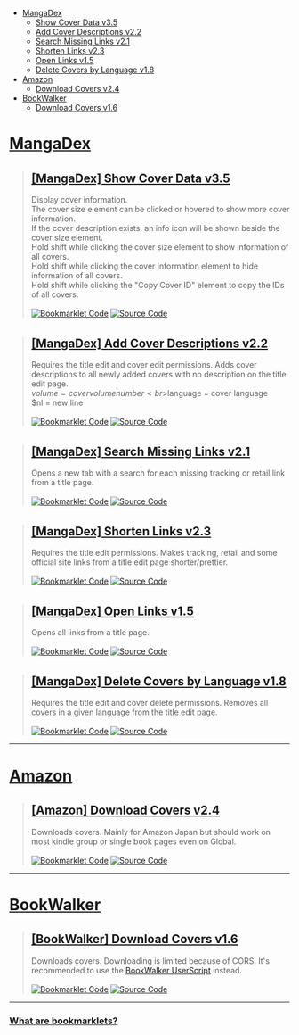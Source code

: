 [Bookmarklet Code]: https://img.shields.io/badge/Bookmarklet%20Code-b5e853?style=for-the-badge
[Source Code]: https://img.shields.io/badge/Source%20Code-3c3c3c?style=for-the-badge

- [MangaDex](#mangadex)
	- [Show Cover Data v3.5](#mangadex-show-cover-data)
	- [Add Cover Descriptions v2.2](#mangadex-add-cover-descriptions)
	- [Search Missing Links v2.1](#mangadex-search-missing-links)
	- [Shorten Links v2.3](#mangadex-shorten-links)
	- [Open Links v1.5](#mangadex-open-links)
	- [Delete Covers by Language v1.8](#mangadex-delete-covers-by-language)
- [Amazon](#amazon)
	- [Download Covers v2.4](#amazon-download-covers)
- [BookWalker](#bookwalker)
	- [Download Covers v1.6](#bookwalker-download-covers)

# [MangaDex](https://mangadex.org)
<h6 id="mangadex-show-cover-data"></h6>

> ## <a href="javascript:(()%20=%3E%20%7Bfunction%20e(e,t)%7Blet%20r=arguments.length%3E2%26%26void%200!==arguments[2]%3Farguments[2]:0;const%20n=e.match(t);if(n%26%26n[r])return%20n[r]%7Dfunction%20t(e)%7Blet%20t=arguments.length%3E1%26%26void%200!==arguments[1]%3Farguments[1]:100;const%20r=[...e],n=[];for(;r.length;)n.push(r.splice(0,t));return%20n%7Dfunction%20r(e)%7Bconst%20t=document.createElementNS(%22http://www.w3.org/2000/svg%22,%22svg%22);e.svg.attributes%26%26o(t,e.svg.attributes),e.svg.styles%26%26n(t,e.svg.styles);for(const%20r%20of%20e.paths)%7Bconst%20e=document.createElementNS(%22http://www.w3.org/2000/svg%22,%22path%22);r.attributes%26%26o(e,r.attributes),r.styles%26%26n(e,r.styles),t.append(e)%7Dreturn%20t%7Dfunction%20n(e,t)%7Bfor(const%20r%20in%20t)e.style.setProperty(r,t[r])%7Dfunction%20o(e,t)%7Bfor(const%20r%20in%20t)e.setAttribute(r,t[r])%7Dconst%20a=e(window.location.pathname,/\/title\/(%3F:edit\/)%3F([-0-9a-f]%7B20,%7D)/,1),i=(/draft=true/.test(window.location.search),(e,t)=%3Efunction(e)%7Blet%20t=arguments.length%3E1%26%26void%200!==arguments[1]%3Farguments[1]:%22/%22,r=arguments.length%3E2%26%26void%200!==arguments[2]%3Farguments[2]:%7B%7D;const%20n=new%20URL(e);n.pathname=t;for(const%20e%20in%20r)%7Bconst%20t=r[e];if(Array.isArray(t))for(const%20r%20of%20t)n.searchParams.append(e,r);else%20n.searchParams.set(e,t.toString())%7Dreturn%20n%7D(%22https://api.mangadex.org%22,e,t));let%20s=%7Btext:%22%23000%22,primary:%22%23b5e853%22,background:%22%23fff%22,accent:%22%233c3c3c%22%7D;class%20c%7Bconstructor()%7Bthis.element=document.createElement(%22div%22)%7Dadd=()=%3Edocument.body.appendChild(this.element);remove=()=%3Ethis.element.remove()%7Dconst%20d=%22rgb(var(--md-color))%22,l=%22rgb(var(--md-primary))%22,u=%22rgb(var(--md-background))%22,g=%22rgb(var(--md-accent))%22,p=%22rgb(var(--md-accent-20))%22,m=()=%3E%7Breturn%20e=%7Btext:d,primary:l,background:u,accent:g%7D,void(s=%7B...s,...e%7D);var%20e%7D,h=%7BROLE_BANNED:%22rgb(0,%200,%200)%22,ROLE_ADMIN:%22rgb(155,%2089,%20182)%22,ROLE_DEVELOPER:%22rgb(255,%20110,%20233)%22,ROLE_DESIGNER:%22rgb(254,%20110,%20171)%22,ROLE_GLOBAL_MODERATOR:%22rgb(233,%2030,%2099)%22,ROLE_FORUM_MODERATOR:%22rgb(233,%2030,%2099)%22,ROLE_PUBLIC_RELATIONS:%22rgb(230,%20126,%2034)%22,ROLE_STAFF:%22rgb(233,%2030,%2099)%22,ROLE_VIP:%22rgb(241,%20196,%2015)%22,ROLE_POWER_UPLOADER:%22rgb(46,%20204,%20113)%22,ROLE_CONTRIBUTOR:%22rgb(32,%20102,%20148)%22,ROLE_GROUP_LEADER:%22rgb(52,%20152,%20219)%22,ROLE_MD_AT_HOME:%22rgb(26,%20121,%2057)%22,ROLE_GROUP_MEMBER:%22rgb(250,%20250,%20250)%22,ROLE_MEMBER:%22rgb(250,%20250,%20250)%22,ROLE_USER:%22rgb(250,%20250,%20250)%22,ROLE_GUEST:%22rgb(250,%20250,%20250)%22,ROLE_UNVERIFIED:%22rgb(250,%20250,%20250)%22%7D;console.debug(%22heroicons%22,%22included%22);const%20f=%7Bsvg:%7Battributes:%7Bfill:%22none%22,viewBox:%220%200%2024%2024%22,%22stroke-width%22:%221.5%22,stroke:%22currentColor%22%7D,styles:%7Bwidth:%221.5rem%22,height:%221.5rem%22%7D%7D,paths:[%7Battributes:%7B%22stroke-linecap%22:%22round%22,%22stroke-linejoin%22:%22round%22%7D%7D]%7D,b=%7Bsvg:%7Battributes:%7Bfill:%22currentColor%22,viewBox:%220%200%2020%2020%22%7D,styles:%7Bwidth:%221.25rem%22,height:%221.25rem%22%7D%7D,paths:[%7Battributes:%7B%22fill-rule%22:%22evenodd%22,%22clip-rule%22:%22evenodd%22%7D%7D]%7D;class%20v%20extends%20c%7Bconstructor()%7Blet%20e=arguments.length%3E0%26%26void%200!==arguments[0]%3Farguments[0]:0;super();const%20t=document.createElement(%22div%22);n(t,%7B%22z-index%22:%221000%22,position:%22fixed%22,bottom:%220%22,left:%220%22,width:%22100%25%22,height:%2224px%22,%22background-color%22:s.accent,cursor:%22pointer%22%7D);const%20r=document.createElement(%22div%22);n(r,%7Bheight:%22100%25%22,%22background-color%22:s.primary,transition:%22width%20200ms%22%7D),this.bar=r,this.update(e),t.append(r),t.addEventListener(%22click%22,this.remove),this.element=t%7Dupdate(e)%7Bconst%20t=Math.ceil(parseInt(this.bar.style.getPropertyValue(%22width%22))),r=Math.ceil(e);r%3E=100%3Fthis.remove():t!==r%26%26r%3E=0%26%26n(this.bar,%7Bwidth:`$%7Br%7D%25`%7D)%7D%7D(function(e)%7Blet%20t=arguments.length%3E1%26%26void%200!==arguments[1]%3Farguments[1]:%7B%7D;(function(e,t)%7Bif(!new%20RegExp(e).test(window.location.hostname))return%20alert(%22Bookmarklet%20executed%20on%20the%20wrong%20website!%22);t()%7D)(%22^mangadex.org|canary.mangadex.dev%22,(()=%3E%7Bconst%20r=t.createPage%26%26/\/create\//.test(window.location.pathname),n=%22You%20can%20execute%20this%20bookmarklet%20only%20on%20%22;return!t.titlePage||a||r%3F!t.editPage||/\/edit\//.test(window.location.pathname)||r%3Fvoid%20e():alert(n+%22an%20edit%20page!%22):alert(n+%22a%20title%20page!%22)%7D))%7D)((()=%3E%7Bm();const%20o=100,s=1e3,c=[],d=new%20Map,u=new%20Map,E=%7Bmanga:[],cover:[]%7D,w=new%20v;if(document.querySelectorAll(%22img,%20div%22).forEach((t=%3E%7Bconst%20r=t.src||t.style.getPropertyValue(%22background-image%22);if(!/\/covers\/+[-0-9a-f]%7B20,%7D\/+[-0-9a-f]%7B20,%7D[^/]+(%3F:[%3F%23].*)%3F$/.test(r)||t.classList.contains(%22banner-image%22)||t.parentElement%3F.classList.contains(%22banner-bg%22))return;const%20n=e(r,/[-0-9a-f]%7B20,%7D/),o=e(r,/([-0-9a-f]%7B20,%7D\.[^/.]*)\.[0-9]+\.[^/.%3F%23]*([%3F%23].*)%3F$/,1)||e(r,/[-0-9a-f]%7B20,%7D\.[^/.]*%3F$/);if(!n||!o)return;const%20a=e=%3E%7Be.has(n)%3Fe.get(n)%3F.add(o):e.set(n,new%20Set([o]))%7D;%22executed%22!==t.getAttribute(%22cover-data-bookmarklet%22)%3F(c.push(t),t.setAttribute(%22cover-data-bookmarklet%22,%22executed%22),a(d)):a(u)%7D)),d.size%3C=0)return%20document.querySelector('[cover-data-bookmarklet=%22executed%22]')%3Falert(%22No%20new%20covers%20were%20found%20on%20this%20page%20since%20the%20last%20time%20this%20bookmarklet%20was%20executed!%22):alert(%22No%20covers%20were%20found%20on%20this%20page!%22);function%20A(e,t,o,a)%7Be.setAttribute(%22cover-data-cover-id%22,a.id);const%20i=function(e)%7Blet%20t=!(arguments.length%3E1%26%26void%200!==arguments[1])||arguments[1];const%20r=e=%3En(e,%7Bdisplay:t%3F%22flex%22:%22none%22%7D);e.stopPropagation(),e.preventDefault(),e.shiftKey%3Fdocument.querySelectorAll(%22.cover-data-bookmarklet-information%22).forEach((e=%3Er(e))):r(v)%7D,s=a.relationships.find((e=%3E%22user%22===e.type%26%26%22f8cc4f8a-e596-4618-ab05-ef6572980bbf%22!==e.id)),c=%7Bsize:`$%7Bt%7Dx$%7Bo%7D`,version:`Version%20$%7Ba.attributes.version%7D`,description:a.attributes.description||void%200,createdAt:`Created%20at%20$%7Bnew%20Date(a.attributes.createdAt).toLocaleString(%22en-US%22,%7Bhour12:!1%7D)%7D`,updatedAt:`Updated%20at%20$%7Bnew%20Date(a.attributes.updatedAt).toLocaleString(%22en-US%22,%7Bhour12:!1%7D)%7D`,user:s%3F.attributes%3F.username,id:`Cover%20ID%20$%7Ba.id%7D`%7D,d=document.createElement(%22span%22);n(d,%7Bposition:%22absolute%22,top:%220%22,%22z-index%22:%221%22%7D);const%20u=document.createElement(%22span%22);n(u,%7Bwidth:%22fit-content%22,display:%22flex%22,gap:%220.1rem%22,%22align-items%22:%22center%22%7D),u.addEventListener(%22click%22,i),d.append(u);const%20m=document.createElement(%22span%22);m.innerText=c.size,n(m,%7B%22padding-top%22:%221px%22%7D),u.append(m);const%20v=document.createElement(%22span%22);v.classList.add(%22cover-data-bookmarklet-information%22),n(v,%7Bdisplay:%22none%22,position:%22absolute%22,width:%22100%25%22,height:%22100%25%22,padding:%220.4rem%22,gap:%220.2rem%22,overflow:%22auto%22,%22flex-wrap%22:%22wrap%22,%22align-content%22:%22baseline%22,%22background-color%22:g,%22z-index%22:%222%22%7D),v.addEventListener(%22click%22,(e=%3Ei(e,!1)));const%20E=%7B%7D;for(const%20e%20in%20c)%7Bconst%20t=c[e];t%3F(E[e]=document.createElement(%22small%22),E[e].innerText=t,E[e].setAttribute(%22title%22,t),n(E[e],%7Bheight:%22fit-content%22,%22max-width%22:%22100%25%22,%22flex-grow%22:%221%22,%22text-align%22:%22center%22,%22background-color%22:p,padding:%220.2rem%200.4rem%22,%22border-radius%22:%220.25rem%22%7D),v.append(E[e])):delete%20c[e]%7Dif(u.setAttribute(%22title%22,Object.values(c).join(%22\n%22)),E.description%26%26n(E.description,%7Bwidth:%22100%25%22,border:`1px%20solid%20$%7Bl%7D`%7D),E.user)%7Bconst%20e=(e=%3E%7Bfor(const%20t%20in%20h)if(e.includes(t))return%20h[t];return%20h.ROLE_USER%7D)(s.attributes.roles);n(E.user,%7Bwidth:%22100%25%22,color:e,border:`1px%20solid%20$%7Be%7D`,%22background-color%22:e.replace(%22)%22,%22,0.1)%22)%7D),E.user.addEventListener(%22click%22,(e=%3E%7Be.stopPropagation(),e.preventDefault(),window.open(`/user/$%7Bs.id%7D`,%22_blank%22)%7D))%7DE.id.innerText=%22Copy%20Cover%20ID%22,E.id.addEventListener(%22click%22,(e=%3E%7Bconst%20t=e=%3E%7Bnavigator.clipboard.writeText(e).then((()=%3Econsole.debug(`Copied%20cover%20ids:%20$%7Be%7D`)),(()=%3Econsole.error(`Failed%20to%20copy%20cover%20ids:%20$%7Be%7D`))).catch(console.error)%7D;if(e.stopPropagation(),e.preventDefault(),e.shiftKey)%7Bconst%20e=[];document.querySelectorAll(%22[cover-data-cover-id]%22).forEach((t=%3E%7Bconst%20r=t.getAttribute(%22cover-data-cover-id%22);r%26%26!e.includes(r)%26%26e.push(r)%7D)),t(e.join(%22%20%22))%7Delse%20t(a.id)%7D)),e%20instanceof%20HTMLImageElement%3F(n(d,%7Bpadding:%220.2rem%200.4rem%200.5rem%22,color:%22%23fff%22,left:%220%22,width:%22100%25%22,background:%22linear-gradient(0deg,transparent,rgba(0,0,0,0.8))%22,%22border-top-right-radius%22:%220.25rem%22,%22border-top-left-radius%22:%220.25rem%22%7D),c.description%26%26u.append((()=%3E%7Bconst%20e=f;return%20e.paths[0].attributes.d=%22M11.25%2011.25l.041-.02a.75.75%200%20011.063.852l-.708%202.836a.75.75%200%20001.063.853l.041-.021M21%2012a9%209%200%2011-18%200%209%209%200%200118%200zm-9-3.75h.008v.008H12V8.25z%22,r(e)%7D)()),n(v,%7B%22border-radius%22:%220.25rem%22%7D),e.parentElement%3F.append(d,v)):(n(d,%7Bpadding:%220%200.2rem%22,%22background-color%22:g,%22border-bottom-left-radius%22:%224px%22,%22border-bottom-right-radius%22:%224px%22%7D),n(m,%7B%22max-height%22:%221.5rem%22%7D),c.description%26%26u.append((()=%3E%7Bconst%20e=b;return%20e.paths[0].attributes.d=%22M18%2010a8%208%200%2011-16%200%208%208%200%200116%200zm-7-4a1%201%200%2011-2%200%201%201%200%20012%200zM9%209a.75.75%200%20000%201.5h.253a.25.25%200%2001.244.304l-.459%202.066A1.75%201.75%200%200010.747%2015H11a.75.75%200%20000-1.5h-.253a.25.25%200%2001-.244-.304l.459-2.066A1.75%201.75%200%20009.253%209H9z%22,r(e)%7D)()),e.append(d,v))%7Dfunction%20R(e,t)%7Blet%20r=arguments.length%3E2%26%26void%200!==arguments[2]%3Farguments[2]:0;return%20new%20Promise(((n,a)=%3E%7Bif(r%3Es)return%20a(new%20Error(`Offset%20is%20bigger%20than%20$%7Bs%7D!`));t%3Ffunction(e)%7Blet%7BmangaIds:t,order:r=%7B%7D,includes:n=[],offset:o=0,limit:a=100%7D=e;return%20new%20Promise(((e,s)=%3E%7Bconst%20c=%7Boffset:o,limit:a,%22manga[]%22:t,%22includes[]%22:n%7D;r%3F.volume%26%26(c[%22order[volume]%22]=r.volume),fetch(i(%22/cover%22,c)).then((t=%3Ee(t.json()))).catch(s)%7D))%7D(%7BmangaIds:e,order:%7Bvolume:%22asc%22%7D,includes:[%22user%22],offset:r,limit:o%7D).then(n).catch(a):function(e)%7Blet%7Bids:t,includes:r=[],contentRating:n=[],offset:o=0,limit:a=100%7D=e;return%20new%20Promise(((e,s)=%3E%7Bfetch(i(%22/manga%22,%7Boffset:o,limit:a,%22includes[]%22:r,%22contentRating[]%22:n,%22ids[]%22:t%7D)).then((t=%3Ee(t.json()))).catch(s)%7D))%7D(%7Bids:e,includes:[%22cover_art%22],contentRating:[%22safe%22,%22suggestive%22,%22erotica%22,%22pornographic%22],offset:r,limit:o%7D).then(n).catch(a)%7D))%7Dw.add(),d.forEach(((e,t)=%3E%7Bconst%20r=u.get(t)%3F.size||0;e.size+r%3E1||a%3FE.cover.push(t):E.manga.push(t)%7D)),function()%7Bconst%20e=[];return%20new%20Promise(((r,n)=%3Easync%20function()%7Bfor(const%20r%20in%20E)%7Bconst%20n=%22cover%22===r,o=t(E[r]);for(const%20t%20of%20o)%7Bconst%20r=await%20R(t,n);if(n)%7Be.push(...r.data);for(let%20o=r.limit;o%3Cr.total;o+=r.limit)%7Bconst%20r=await%20R(t,n,o);e.push(...r.data)%7D%7Delse%20r.data.forEach((t=%3E%7Bconst%20r=t.relationships.find((e=%3E%22cover_art%22===e.type));r%26%26(r.relationships=[%7Btype:t.type,id:t.id%7D],e.push(r))%7D))%7D%7Dreturn%20e%7D().then(r).catch(n)))%7D().then((e=%3E%7Blet%20t=0,r=0;const%20o=document.createElement(%22div%22);n(o,%7Bwidth:%22fit-content%22,height:%22fit-content%22,opacity:%220%22,position:%22absolute%22,top:%22-10000px%22,%22z-index%22:%22-10000%22,%22pointer-events%22:%22none%22%7D),document.body.append(o),c.forEach((n=%3E%7Bconst%20a=n.src||n.style.getPropertyValue(%22background-image%22);let%20i;const%20s=e.find((e=%3E%7Bif(i=e.relationships.find((e=%3E%22manga%22===e.type)),i%26%26new%20RegExp(`$%7Bi.id%7D/$%7Be.attributes.fileName%7D`).test(a))return%20e%7D));if(!s||!i)return%20console.error(`Element%20changed%20primary%20cover%20image:%20$%7Bn%7D`),++r,void%20g();let%20d=0;const%20l=`https://mangadex.org/covers/$%7Bi.id%7D/$%7Bs.attributes.fileName%7D`,u=new%20Image;function%20g()%7Bt+r%3E=c.length%26%26(w.remove(),r%3E0%26%26alert(`$%7Br%7D%20cover%20images%20failed%20to%20load.\n\nReload%20the%20page%20and%20execute%20the%20bookmarklet%20again!`))%7Dfunction%20p()%7Bu.onerror=()=%3E%7Bconsole.error(`Cover%20image%20failed%20to%20load:%20$%7Bl%7D`),++r,g()%7D,u.onload=()=%3E%7Bu.remove(),o.children.length%3C=0%26%26o.remove(),A(n,u.naturalWidth,u.naturalHeight,s),w.update(++t/c.length*100),g()%7D%7Du.setAttribute(%22cover-data-bookmarklet%22,%22executed%22),o.append(u);try%7Bu.onerror=()=%3E%7Bconsole.warn(`Cover%20image%20failed%20to%20load:%20$%7Bl%7D.\nRetrying...`),u.removeAttribute(%22src%22),++d%3E=4%26%26p(),u.setAttribute(%22src%22,l)%7D,new%20ResizeObserver(((e,r)=%3E%7Bif(d%3E=4)return%20r.disconnect();const%20a=u.naturalWidth,i=u.naturalHeight;a%3E0%26%26i%3E0%26%26(r.disconnect(),u.remove(),u.src=%22data:image/png;base64,iVBORw0KGgoAAAANSUhEUgAAAAEAAAABCAYAAAAfFcSJAAAAC0lEQVQIW2NgAAIAAAUAAR4f7BQAAAAASUVORK5CYII=%22,o.children.length%3C=0%26%26o.remove(),A(n,a,i,s),w.update(++t/c.length*100),g())%7D)).observe(u)%7Dcatch(e)%7Bp()%7Du.src=l%7D))%7D)).catch((e=%3E%7Bconsole.error(e),alert(%22Failed%20to%20fetch%20cover%20data!\n%22+e.message)%7D))%7D));%7D)();">[MangaDex] Show Cover Data v3.5</a><br>
> Display cover information.<br>The cover size element can be clicked or hovered to show more cover information.<br>If the cover description exists, an info icon will be shown beside the cover size element.<br>Hold shift while clicking the cover size element to show information of all covers.<br>Hold shift while clicking the cover information element to hide information of all covers.<br>Hold shift while clicking the "Copy Cover ID" element to copy the IDs of all covers.<br><br>
> [![Bookmarklet Code]](https://github.com/rRoler/bookmarklets/blob/main/dist/mangadex-show_cover_data-v3.5.min.js) [![Source Code]](https://github.com/rRoler/bookmarklets/blob/main/src/mangadex/show_cover_data.ts)

<h6 id="mangadex-add-cover-descriptions"></h6>

> ## <a href="javascript:(()%20=%3E%20%7Bfunction%20e(e)%7Blet%20t=arguments.length%3E1%26%26void%200!==arguments[1]%26%26arguments[1],n=document.body.querySelector(e);return%20new%20Promise((o=%3E%7Bif(t%3F!n:n)return%20o(n);const%20r=new%20MutationObserver((()=%3E%7Bn=document.body.querySelector(e),(t%3F!n:n)%26%26(o(n),r.disconnect())%7D));r.observe(document.body,%7BchildList:!0,subtree:!0%7D)%7D))%7Dconst%20t=function(e,t)%7Blet%20n=arguments.length%3E2%26%26void%200!==arguments[2]%3Farguments[2]:0;const%20o=e.match(t);if(o%26%26o[n])return%20o[n]%7D(window.location.pathname,/\/title\/(%3F:edit\/)%3F([-0-9a-f]%7B20,%7D)/,1);/draft=true/.test(window.location.search);(function(e)%7Blet%20n=arguments.length%3E1%26%26void%200!==arguments[1]%3Farguments[1]:%7B%7D;(function(e,t)%7Bif(!new%20RegExp(e).test(window.location.hostname))return%20alert(%22Bookmarklet%20executed%20on%20the%20wrong%20website!%22);t()%7D)(%22^mangadex.org|canary.mangadex.dev%22,(()=%3E%7Bconst%20o=n.createPage%26%26/\/create\//.test(window.location.pathname),r=%22You%20can%20execute%20this%20bookmarklet%20only%20on%20%22;return!n.titlePage||t||o%3F!n.editPage||/\/edit\//.test(window.location.pathname)||o%3Fvoid%20e():alert(r+%22an%20edit%20page!%22):alert(r+%22a%20title%20page!%22)%7D))%7D)((async()=%3E%7Bconst%20t=prompt(%22Enter%20a%20description:%22,%22Volume%20$volume%20Cover%20from%20BookWalker%22);if(!t)return;const%20n=[],o=Array.from(document.querySelectorAll(%22div.page-sizer%22));for(const%20e%20of%20o)if(/blob:https%3F:\/\/.*mangadex.*\/+[-0-9a-f]%7B20,%7D/.test(e.querySelector(%22.page%22).style.getPropertyValue(%22background-image%22)))%7Bconst%20o=r(e,t),l=e.parentElement%3F.querySelector(%22.volume-edit%22);l%3F.dispatchEvent(new%20MouseEvent(%22click%22));await%20a(o)%26%26n.push(e)%7Dif(n.length%3C=0)return%20alert(%22No%20newly%20added%20covers%20with%20empty%20descriptions%20found!%22);function%20r(e,t)%7Bconst%20n=e.parentElement%3F.querySelector(%22.volume-num%20input%22),o=n%3F.value,r=e.parentElement%3F.querySelector(%22.md-select%20.md-select-inner-wrap%20.placeholder-text%22),a=r%3F.innerText,l=%7Bvolume:o||%22No%20Volume%22,language:a||%22No%20Language%22,nl:%22\n%22%7D;for(const%20e%20in%20l)%7Bconst%20n=l[e];n%26%26(t=t.replaceAll(`$$%7Be%7D`,n))%7Dreturn%20t%7Dfunction%20a(t)%7Breturn%20new%20Promise((n=%3E%7Bconst%20o=%22.md-modal__box%20.md-textarea__input%22;e(o).then((r=%3E%7Blet%20a=!0;const%20l=r%3F.parentElement%3F.parentElement%3F.parentElement%3F.parentElement%3F.querySelector(%22button.primary%22);r.value%3Fa=!1:r.value=t,r%3F.dispatchEvent(new%20InputEvent(%22input%22)),l%3F.dispatchEvent(new%20MouseEvent(%22click%22)),e(o,!0).then((()=%3En(a)))%7D))%7D))%7Dconsole.log(%22Added%20descriptions:%22,n)%7D),%7BtitlePage:!0,editPage:!0,createPage:!0%7D);%7D)();">[MangaDex] Add Cover Descriptions v2.2</a><br>
> Requires the title edit and cover edit permissions. Adds cover descriptions to all newly added covers with no description on the title edit page.<br>$volume = cover volume number<br>$language = cover language<br>$nl = new line<br><br>
> [![Bookmarklet Code]](https://github.com/rRoler/bookmarklets/blob/main/dist/mangadex-add_cover_descriptions-v2.2.min.js) [![Source Code]](https://github.com/rRoler/bookmarklets/blob/main/src/mangadex/add_cover_descriptions.ts)

<h6 id="mangadex-search-missing-links"></h6>

> ## <a href="javascript:(()%20=%3E%20%7Bfunction%20t(t)%7Bconst%20e=localStorage.getItem(t);if(e)return%20JSON.parse(e)%7Dconst%20e=%7BtitleId:function(t,e)%7Blet%20a=arguments.length%3E2%26%26void%200!==arguments[2]%3Farguments[2]:0;const%20n=t.match(e);if(n%26%26n[a])return%20n[a]%7D(window.location.pathname,/\/title\/(%3F:edit\/)%3F([-0-9a-f]%7B20,%7D)/,1),isDraft:/draft=true/.test(window.location.search)%7D,a=(t,e)=%3Efunction(t)%7Blet%20e=arguments.length%3E1%26%26void%200!==arguments[1]%3Farguments[1]:%22/%22,a=arguments.length%3E2%26%26void%200!==arguments[2]%3Farguments[2]:%7B%7D;const%20n=new%20URL(t);n.pathname=e;for(const%20t%20in%20a)%7Bconst%20e=a[t];if(Array.isArray(e))for(const%20a%20of%20e)n.searchParams.append(t,a);else%20n.searchParams.set(t,e.toString())%7Dreturn%20n%7D(%22https://api.mangadex.org%22,t,e);function%20n()%7Blet%20n=arguments.length%3E0%26%26void%200!==arguments[0]%3Farguments[0]:e.titleId,o=arguments.length%3E1%26%26void%200!==arguments[1]%3Farguments[1]:e.isDraft;const%20r=t(%22oidc.user:https://auth.mangadex.org/realms/mangadex:mangadex-frontend-stable%22)||t(%22oidc.user:https://auth.mangadex.org/realms/mangadex:mangadex-frontend-canary%22);return%20new%20Promise(((t,e)=%3Efetch(a(`/manga$%7Bo%3F%22/draft/%22:%22/%22%7D$%7Bn%7D`),%7Bheaders:%7BAuthorization:o%3F`$%7Br.token_type%7D%20$%7Br.access_token%7D`:%22%22%7D%7D).then((e=%3Et(e.json()))).catch(e)))%7D(function(t)%7Blet%20a=arguments.length%3E1%26%26void%200!==arguments[1]%3Farguments[1]:%7B%7D;(function(t,e)%7Bif(!new%20RegExp(t).test(window.location.hostname))return%20alert(%22Bookmarklet%20executed%20on%20the%20wrong%20website!%22);e()%7D)(%22^mangadex.org|canary.mangadex.dev%22,(()=%3E%7Bconst%20n=a.createPage%26%26/\/create\//.test(window.location.pathname),o=%22You%20can%20execute%20this%20bookmarklet%20only%20on%20%22;return!a.titlePage||e.titleId||n%3F!a.editPage||/\/edit\//.test(window.location.pathname)||n%3Fvoid%20t():alert(o+%22an%20edit%20page!%22):alert(o+%22a%20title%20page!%22)%7D))%7D)((()=%3E%7Bconst%20t=%7Bal:%22https://anilist.co/search/manga%3Fsearch=%22,ap:%22https://www.anime-planet.com/manga/all%3Fname=%22,kt:%22https://kitsu.io/manga%3Fsubtype=manga%26text=%22,mu:%22https://www.mangaupdates.com/search.html%3Fsearch=%22,mal:%22https://myanimelist.net/manga.php%3Fq=%22,nu:%22https://www.novelupdates.com/%3Fs=%22,bw:%22https://bookwalker.jp/search/%3Fqcat=2%26word=%22,amz:%22https://www.amazon.co.jp/s%3Frh=n:466280%26k=%22,ebj:%22https://ebookjapan.yahoo.co.jp/search/%3Fkeyword=%22,cdj:%22https://www.cdjapan.co.jp/searchuni%3Fterm.media_format=BOOK%26q=%22%7D;if(/\/create\/title/.test(window.location.pathname))%7Bconst%20e=prompt(%22Enter%20a%20title%20to%20search%20for%22);if(!e)return;for(const%20a%20in%20t)window.open(t[a]+e,%22_blank%22,%22noopener,noreferrer%22)%7Delse%20n().then((e=%3E%7Be.data.attributes.tags.some((t=%3E%22Adaptation%22===t.attributes.name.en))||delete%20t.nu;const%20a=Object.keys(t).filter((t=%3E!e.data.attributes.links[t]));if(a.length%3C=0)return%20alert(%22All%20links%20are%20already%20added!%22);const%20n=e.data.attributes.originalLanguage;let%20o;try%7Bo=e.data.attributes.altTitles.find((t=%3Et[n]))%7Dcatch(t)%7Bconsole.debug(%22No%20alt%20titles%20found%22)%7Dconst%20r=Object.keys(e.data.attributes.title)[0];let%20s=o%3Fo[n]:e.data.attributes.title[r]||%22%22;s=prompt(%22Enter%20a%20title%20to%20search%20for%22,s),s%26%26a.forEach((e=%3Ewindow.open(t[e]+s,%22_blank%22,%22noopener,noreferrer%22)))%7D))%7D),%7BtitlePage:!0,createPage:!0%7D);%7D)();">[MangaDex] Search Missing Links v2.1</a><br>
> Opens a new tab with a search for each missing tracking or retail link from a title page.<br><br>
> [![Bookmarklet Code]](https://github.com/rRoler/bookmarklets/blob/main/dist/mangadex-search_missing_links-v2.1.min.js) [![Source Code]](https://github.com/rRoler/bookmarklets/blob/main/src/mangadex/search_missing_links.ts)

<h6 id="mangadex-shorten-links"></h6>

> ## <a href="javascript:(()%20=%3E%20%7Bfunction%20e(e,t)%7Blet%20a=arguments.length%3E2%26%26void%200!==arguments[2]%3Farguments[2]:0;const%20n=e.match(t);if(n%26%26n[a])return%20n[a]%7Dconst%20t=e(window.location.pathname,/\/title\/(%3F:edit\/)%3F([-0-9a-f]%7B20,%7D)/,1);/draft=true/.test(window.location.search);(function(e)%7Blet%20a=arguments.length%3E1%26%26void%200!==arguments[1]%3Farguments[1]:%7B%7D;(function(e,t)%7Bif(!new%20RegExp(e).test(window.location.hostname))return%20alert(%22Bookmarklet%20executed%20on%20the%20wrong%20website!%22);t()%7D)(%22^mangadex.org|canary.mangadex.dev%22,(()=%3E%7Bconst%20n=a.createPage%26%26/\/create\//.test(window.location.pathname),o=%22You%20can%20execute%20this%20bookmarklet%20only%20on%20%22;return!a.titlePage||t||n%3F!a.editPage||/\/edit\//.test(window.location.pathname)||n%3Fvoid%20e():alert(o+%22an%20edit%20page!%22):alert(o+%22a%20title%20page!%22)%7D))%7D)((()=%3E%7Bconst%20t=[],a=e=%3Edocument.querySelectorAll(%22div.input-container%22)[e]%3F.querySelectorAll(%22input.inline-input%22).forEach((e=%3E%7Bt.push(e)%7D));a(3),a(4),a(5);const%20n=%7B%7D;if(t.forEach((t=%3E%7Bconst%20a=t.value;let%20o=a;const%20i=%22[0-9]+%22,c=%22[A-Za-z0-9-%25]+%22,l=%22[A-Z0-9]%7B10%7D%22,r=[`(anilist.co/manga/)($%7Bi%7D)`,`(www.anime-planet.com/manga/)($%7Bc%7D)`,`(kitsu.io/manga/)($%7Bc%7D)`,`(www.mangaupdates.com/series/)($%7Bc%7D)`,`(myanimelist.net/manga/)($%7Bi%7D)`,`(bookwalker.jp/series/)($%7Bi%7D(%3F:/list)%3F)`,`(bookwalker.jp/)($%7Bc%7D)`,`(www.amazon[a-z.]+/).*((%3F:dp/|gp/product/|kindle-dbs/product/)$%7Bl%7D)`,`(www.amazon[a-z.]+/gp/product).*(/$%7Bl%7D)`,`(ebookjapan.yahoo.co.jp/books/)($%7Bi%7D)`,`(www.cdjapan.co.jp/product/)(NEOBK-$%7Bi%7D)`,%22(.*/)(.*)/$%22];for(const%20t%20of%20r)%7Bconst%20n=new%20RegExp(`(%3F:https%3F://$%7Bt%7D.*)$`),i=e(a,n,1),c=e(a,n,2);if(i%26%26c)%7Bo=`https://$%7Bi%7D$%7Bc%7D`;break%7D%7Do!==a%26%26(t.value=o,t.dispatchEvent(new%20InputEvent(%22input%22)),n[a]=o)%7D)),Object.keys(n).length%3C=0)return%20alert(%22No%20links%20changed!%22);console.log(%22Changed%20links:%22,n)%7D),%7BtitlePage:!0,editPage:!0,createPage:!0%7D);%7D)();">[MangaDex] Shorten Links v2.3</a><br>
> Requires the title edit permissions. Makes tracking, retail and some official site links from a title edit page shorter/prettier.<br><br>
> [![Bookmarklet Code]](https://github.com/rRoler/bookmarklets/blob/main/dist/mangadex-shorten_links-v2.3.min.js) [![Source Code]](https://github.com/rRoler/bookmarklets/blob/main/src/mangadex/shorten_links.ts)

<h6 id="mangadex-open-links"></h6>

> ## <a href="javascript:(()%20=%3E%20%7Bfunction%20t(t)%7Bconst%20e=localStorage.getItem(t);if(e)return%20JSON.parse(e)%7Dconst%20e=%7BtitleId:function(t,e)%7Blet%20a=arguments.length%3E2%26%26void%200!==arguments[2]%3Farguments[2]:0;const%20n=t.match(e);if(n%26%26n[a])return%20n[a]%7D(window.location.pathname,/\/title\/(%3F:edit\/)%3F([-0-9a-f]%7B20,%7D)/,1),isDraft:/draft=true/.test(window.location.search)%7D,a=(t,e)=%3Efunction(t)%7Blet%20e=arguments.length%3E1%26%26void%200!==arguments[1]%3Farguments[1]:%22/%22,a=arguments.length%3E2%26%26void%200!==arguments[2]%3Farguments[2]:%7B%7D;const%20n=new%20URL(t);n.pathname=e;for(const%20t%20in%20a)%7Bconst%20e=a[t];if(Array.isArray(e))for(const%20a%20of%20e)n.searchParams.append(t,a);else%20n.searchParams.set(t,e.toString())%7Dreturn%20n%7D(%22https://api.mangadex.org%22,t,e);function%20n()%7Blet%20n=arguments.length%3E0%26%26void%200!==arguments[0]%3Farguments[0]:e.titleId,o=arguments.length%3E1%26%26void%200!==arguments[1]%3Farguments[1]:e.isDraft;const%20i=t(%22oidc.user:https://auth.mangadex.org/realms/mangadex:mangadex-frontend-stable%22)||t(%22oidc.user:https://auth.mangadex.org/realms/mangadex:mangadex-frontend-canary%22);return%20new%20Promise(((t,e)=%3Efetch(a(`/manga$%7Bo%3F%22/draft/%22:%22/%22%7D$%7Bn%7D`),%7Bheaders:%7BAuthorization:o%3F`$%7Bi.token_type%7D%20$%7Bi.access_token%7D`:%22%22%7D%7D).then((e=%3Et(e.json()))).catch(e)))%7D(function(t)%7Blet%20a=arguments.length%3E1%26%26void%200!==arguments[1]%3Farguments[1]:%7B%7D;(function(t,e)%7Bif(!new%20RegExp(t).test(window.location.hostname))return%20alert(%22Bookmarklet%20executed%20on%20the%20wrong%20website!%22);e()%7D)(%22^mangadex.org|canary.mangadex.dev%22,(()=%3E%7Bconst%20n=a.createPage%26%26/\/create\//.test(window.location.pathname),o=%22You%20can%20execute%20this%20bookmarklet%20only%20on%20%22;return!a.titlePage||e.titleId||n%3F!a.editPage||/\/edit\//.test(window.location.pathname)||n%3Fvoid%20t():alert(o+%22an%20edit%20page!%22):alert(o+%22a%20title%20page!%22)%7D))%7D)((()=%3E%7Bn().then((t=%3E%7Bconst%20e=%7Bal:%22https://anilist.co/manga/%22,ap:%22https://www.anime-planet.com/manga/%22,kt:%22https://kitsu.io/manga/%22,mu:/[A-Za-z]/.test(t.data.attributes.links.mu)%3F%22https://www.mangaupdates.com/series/%22:%22https://www.mangaupdates.com/series.html%3Fid=%22,mal:%22https://myanimelist.net/manga/%22,nu:%22https://www.novelupdates.com/series/%22,bw:%22https://bookwalker.jp/%22,amz:%22%22,ebj:%22%22,cdj:%22%22%7D;for(const%20a%20in%20t.data.attributes.links)%7Bconst%20n=(e[a]||%22%22)+t.data.attributes.links[a];window.open(n,%22_blank%22,%22noopener,noreferrer%22)%7D%7D))%7D),%7BtitlePage:!0%7D);%7D)();">[MangaDex] Open Links v1.5</a><br>
> Opens all links from a title page.<br><br>
> [![Bookmarklet Code]](https://github.com/rRoler/bookmarklets/blob/main/dist/mangadex-open_links-v1.5.min.js) [![Source Code]](https://github.com/rRoler/bookmarklets/blob/main/src/mangadex/open_links.ts)

<h6 id="mangadex-delete-covers-by-language"></h6>

> ## <a href="javascript:(()%20=%3E%20%7Bconst%20e=function(e,t)%7Blet%20n=arguments.length%3E2%26%26void%200!==arguments[2]%3Farguments[2]:0;const%20a=e.match(t);if(a%26%26a[n])return%20a[n]%7D(window.location.pathname,/\/title\/(%3F:edit\/)%3F([-0-9a-f]%7B20,%7D)/,1);/draft=true/.test(window.location.search);(function(t)%7Blet%20n=arguments.length%3E1%26%26void%200!==arguments[1]%3Farguments[1]:%7B%7D;(function(e,t)%7Bif(!new%20RegExp(e).test(window.location.hostname))return%20alert(%22Bookmarklet%20executed%20on%20the%20wrong%20website!%22);t()%7D)(%22^mangadex.org|canary.mangadex.dev%22,(()=%3E%7Bconst%20a=n.createPage%26%26/\/create\//.test(window.location.pathname),o=%22You%20can%20execute%20this%20bookmarklet%20only%20on%20%22;return!n.titlePage||e||a%3F!n.editPage||/\/edit\//.test(window.location.pathname)||a%3Fvoid%20t():alert(o+%22an%20edit%20page!%22):alert(o+%22a%20title%20page!%22)%7D))%7D)((()=%3E%7Bconst%20e=prompt(%22Language%20name:%22,%22Japanese%22);if(!e)return;const%20t=[];if(document.querySelectorAll(%22div.page-sizer%22).forEach((n=%3E%7Bconst%20a=n.parentElement;if(!a)return;const%20o=a.querySelector(%22.close%22),r=a.querySelector(%22.placeholder-text.with-label%22);o%26%26r%26%26e.toLowerCase().replaceAll(%22%20%22,%22%22).includes(r.innerText.toLowerCase().replaceAll(%22%20%22,%22%22))%26%26(o.dispatchEvent(new%20MouseEvent(%22click%22)),t.push(n))%7D)),t.length%3C=0)return%20alert(%22No%20covers%20in%20given%20language%20found!%22);console.log(%22Deleted%20covers:%22,t)%7D),%7BtitlePage:!0,editPage:!0,createPage:!0%7D);%7D)();">[MangaDex] Delete Covers by Language v1.8</a><br>
> Requires the title edit and cover delete permissions. Removes all covers in a given language from the title edit page.<br><br>
> [![Bookmarklet Code]](https://github.com/rRoler/bookmarklets/blob/main/dist/mangadex-del_covers_by_lang-v1.8.min.js) [![Source Code]](https://github.com/rRoler/bookmarklets/blob/main/src/mangadex/del_covers_by_lang.ts)

***
# [Amazon](https://www.amazon.co.jp)
<h6 id="amazon-download-covers"></h6>

> ## <a href="javascript:(()%20=%3E%20%7Bfunction%20e(e,t)%7Blet%20n=arguments.length%3E2%26%26void%200!==arguments[2]%3Farguments[2]:0;const%20o=e.match(t);if(o%26%26o[n])return%20o[n]%7Dfunction%20t(e,t)%7Bfor(const%20n%20in%20t)e.style.setProperty(n,t[n])%7Dvar%20n=Uint8Array,o=Uint16Array,r=Int32Array,i=new%20n([0,0,0,0,0,0,0,0,1,1,1,1,2,2,2,2,3,3,3,3,4,4,4,4,5,5,5,5,0,0,0,0]),a=new%20n([0,0,0,0,1,1,2,2,3,3,4,4,5,5,6,6,7,7,8,8,9,9,10,10,11,11,12,12,13,13,0,0]),c=function(e,t)%7Bfor(var%20n=new%20o(31),i=0;i%3C31;++i)n[i]=t+=1%3C%3Ce[i-1];var%20a=new%20r(n[30]);for(i=1;i%3C30;++i)for(var%20c=n[i];c%3Cn[i+1];++c)a[c]=c-n[i]%3C%3C5|i;return%7Bb:n,r:a%7D%7D,s=c(i,2),l=s.b,u=s.r;l[28]=258,u[258]=28,c(a,0);for(var%20d=new%20o(32768),f=0;f%3C32768;++f)%7Bvar%20h=(43690%26f)%3E%3E1|(21845%26f)%3C%3C1;h=(61680%26(h=(52428%26h)%3E%3E2|(13107%26h)%3C%3C2))%3E%3E4|(3855%26h)%3C%3C4,d[f]=((65280%26h)%3E%3E8|(255%26h)%3C%3C8)%3E%3E1%7Dvar%20p=new%20n(288);for(f=0;f%3C144;++f)p[f]=8;for(f=144;f%3C256;++f)p[f]=9;for(f=256;f%3C280;++f)p[f]=7;for(f=280;f%3C288;++f)p[f]=8;var%20v=new%20n(32);for(f=0;f%3C32;++f)v[f]=5;var%20g=[%22unexpected%20EOF%22,%22invalid%20block%20type%22,%22invalid%20length/literal%22,%22invalid%20distance%22,%22stream%20finished%22,%22no%20stream%20handler%22,,%22no%20callback%22,%22invalid%20UTF-8%20data%22,%22extra%20field%20too%20long%22,%22date%20not%20in%20range%201980-2099%22,%22filename%20too%20long%22,%22stream%20finishing%22,%22invalid%20zip%20data%22],m=function(e,t,n)%7Bvar%20o=new%20Error(t||g[e]);if(o.code=e,Error.captureStackTrace%26%26Error.captureStackTrace(o,m),!n)throw%20o;return%20o%7D,w=new%20n(0),y=function()%7Bfor(var%20e=new%20Int32Array(256),t=0;t%3C256;++t)%7Bfor(var%20n=t,o=9;--o;)n=(1%26n%26%26-306674912)^n%3E%3E%3E1;e[t]=n%7Dreturn%20e%7D(),b=function(e,t,n)%7Bfor(;n;++t)e[t]=n,n%3E%3E%3E=8%7D,A=%22undefined%22!=typeof%20TextEncoder%26%26new%20TextEncoder,E=%22undefined%22!=typeof%20TextDecoder%26%26new%20TextDecoder;try%7BE.decode(w,%7Bstream:!0%7D),1%7Dcatch(e)%7B%7Dfunction%20x(e,t)%7Bif(t)%7Bfor(var%20o=new%20n(e.length),r=0;r%3Ce.length;++r)o[r]=e.charCodeAt(r);return%20o%7Dif(A)return%20A.encode(e);var%20i,a,c,s=e.length,l=new%20n(e.length+(e.length%3E%3E1)),u=0,d=function(e)%7Bl[u++]=e%7D;for(r=0;r%3Cs;++r)%7Bif(u+5%3El.length)%7Bvar%20f=new%20n(u+8+(s-r%3C%3C1));f.set(l),l=f%7Dvar%20h=e.charCodeAt(r);h%3C128||t%3Fd(h):h%3C2048%3F(d(192|h%3E%3E6),d(128|63%26h)):h%3E55295%26%26h%3C57344%3F(d(240|(h=65536+(1047552%26h)|1023%26e.charCodeAt(++r))%3E%3E18),d(128|h%3E%3E12%2663),d(128|h%3E%3E6%2663),d(128|63%26h)):(d(224|h%3E%3E12),d(128|h%3E%3E6%2663),d(128|63%26h))%7Dreturn%20i=l,(null==(a=0)||a%3C0)%26%26(a=0),(null==(c=u)||c%3Ei.length)%26%26(c=i.length),new%20n(i.subarray(a,c))%7Dvar%20k=function(e)%7Bvar%20t=0;if(e)for(var%20n%20in%20e)%7Bvar%20o=e[n].length;o%3E65535%26%26m(9),t+=o+4%7Dreturn%20t%7D,T=function(e,t,n,o,r,i,a,c)%7Bvar%20s=o.length,l=n.extra,u=c%26%26c.length,d=k(l);b(e,t,null!=a%3F33639248:67324752),t+=4,null!=a%26%26(e[t++]=20,e[t++]=n.os),e[t]=20,t+=2,e[t++]=n.flag%3C%3C1|(i%3C0%26%268),e[t++]=r%26%268,e[t++]=255%26n.compression,e[t++]=n.compression%3E%3E8;var%20f=new%20Date(null==n.mtime%3FDate.now():n.mtime),h=f.getFullYear()-1980;if((h%3C0||h%3E119)%26%26m(10),b(e,t,h%3C%3C25|f.getMonth()+1%3C%3C21|f.getDate()%3C%3C16|f.getHours()%3C%3C11|f.getMinutes()%3C%3C5|f.getSeconds()%3E%3E1),t+=4,-1!=i%26%26(b(e,t,n.crc),b(e,t+4,i%3C0%3F-i-2:i),b(e,t+8,n.size)),b(e,t+12,s),b(e,t+14,d),t+=16,null!=a%26%26(b(e,t,u),b(e,t+6,n.attrs),b(e,t+10,a),t+=14),e.set(o,t),t+=s,d)for(var%20p%20in%20l)%7Bvar%20v=l[p],g=v.length;b(e,t,+p),b(e,t+2,g),e.set(v,t+4),t+=4+g%7Dreturn%20u%26%26(e.set(c,t),t+=u),t%7D,z=function()%7Bfunction%20e(e)%7Bvar%20t;this.filename=e,this.c=(t=-1,%7Bp:function(e)%7Bfor(var%20n=t,o=0;o%3Ce.length;++o)n=y[255%26n^e[o]]^n%3E%3E%3E8;t=n%7D,d:function()%7Breturn~t%7D%7D),this.size=0,this.compression=0%7Dreturn%20e.prototype.process=function(e,t)%7Bthis.ondata(null,e,t)%7D,e.prototype.push=function(e,t)%7Bthis.ondata||m(5),this.c.p(e),this.size+=e.length,t%26%26(this.crc=this.c.d()),this.process(e,t||!1)%7D,e%7D(),R=function()%7Bfunction%20e(e)%7Bthis.ondata=e,this.u=[],this.d=1%7Dreturn%20e.prototype.add=function(e)%7Bvar%20t=this;if(this.ondata||m(5),2%26this.d)this.ondata(m(4+8*(1%26this.d),0,1),null,!1);else%7Bvar%20o=x(e.filename),r=o.length,i=e.comment,a=i%26%26x(i),c=r!=e.filename.length||a%26%26i.length!=a.length,s=r+k(e.extra)+30;r%3E65535%26%26this.ondata(m(11,0,1),null,!1);var%20l=new%20n(s);T(l,0,e,o,c,-1);var%20u=[l],d=function()%7Bfor(var%20e=0,n=u;e%3Cn.length;e++)%7Bvar%20o=n[e];t.ondata(null,o,!1)%7Du=[]%7D,f=this.d;this.d=0;var%20h=this.u.length,p=function(e,t)%7Bvar%20n=%7B%7D;for(var%20o%20in%20e)n[o]=e[o];for(var%20o%20in%20t)n[o]=t[o];return%20n%7D(e,%7Bf:o,u:c,o:a,t:function()%7Be.terminate%26%26e.terminate()%7D,r:function()%7Bif(d(),f)%7Bvar%20e=t.u[h+1];e%3Fe.r():t.d=1%7Df=1%7D%7D),v=0;e.ondata=function(o,r,i)%7Bif(o)t.ondata(o,r,i),t.terminate();else%20if(v+=r.length,u.push(r),i)%7Bvar%20a=new%20n(16);b(a,0,134695760),b(a,4,e.crc),b(a,8,v),b(a,12,e.size),u.push(a),p.c=v,p.b=s+v+16,p.crc=e.crc,p.size=e.size,f%26%26p.r(),f=1%7Delse%20f%26%26d()%7D,this.u.push(p)%7D%7D,e.prototype.end=function()%7Bvar%20e=this;2%26this.d%3Fthis.ondata(m(4+8*(1%26this.d),0,1),null,!0):(this.d%3Fthis.e():this.u.push(%7Br:function()%7B1%26e.d%26%26(e.u.splice(-1,1),e.e())%7D,t:function()%7B%7D%7D),this.d=3)%7D,e.prototype.e=function()%7Bfor(var%20e=0,t=0,o=0,r=0,i=this.u;r%3Ci.length;r++)%7Bo+=46+(p=i[r]).f.length+k(p.extra)+(p.o%3Fp.o.length:0)%7Dfor(var%20a,c,s,l,u,d=new%20n(o+22),f=0,h=this.u;f%3Ch.length;f++)%7Bvar%20p=h[f];T(d,e,p,p.f,p.u,-p.c-2,t,p.o),e+=46+p.f.length+k(p.extra)+(p.o%3Fp.o.length:0),t+=p.b%7Da=d,c=e,s=this.u.length,l=o,u=t,b(a,c,101010256),b(a,c+8,s),b(a,c+10,s),b(a,c+12,l),b(a,c+16,u),this.ondata(null,d,!0),this.d=2%7D,e.prototype.terminate=function()%7Bfor(var%20e=0,t=this.u;e%3Ct.length;e++)%7Bt[e].t()%7Dthis.d=2%7D,e%7D(),S=%22undefined%22!=typeof%20globalThis%3FglobalThis:%22undefined%22!=typeof%20window%3Fwindow:%22undefined%22!=typeof%20global%3Fglobal:%22undefined%22!=typeof%20self%3Fself:%7B%7D;function%20L(e)%7Breturn%20e%26%26e.__esModule%26%26Object.prototype.hasOwnProperty.call(e,%22default%22)%3Fe.default:e%7Dvar%20M,j=%7Bexports:%7B%7D%7D;M=j,function()%7Bfunction%20e(e,t)%7Breturn%20void%200===t%3Ft=%7BautoBom:!1%7D:%22object%22!=typeof%20t%26%26(console.warn(%22Deprecated:%20Expected%20third%20argument%20to%20be%20a%20object%22),t=%7BautoBom:!t%7D),t.autoBom%26%26/^\s*(%3F:text\/\S*|application\/xml|\S*\/\S*\+xml)\s*;.*charset\s*=\s*utf-8/i.test(e.type)%3Fnew%20Blob([%22\ufeff%22,e],%7Btype:e.type%7D):e%7Dfunction%20t(e,t,n)%7Bvar%20o=new%20XMLHttpRequest;o.open(%22GET%22,e),o.responseType=%22blob%22,o.onload=function()%7Ba(o.response,t,n)%7D,o.onerror=function()%7Bconsole.error(%22could%20not%20download%20file%22)%7D,o.send()%7Dfunction%20n(e)%7Bvar%20t=new%20XMLHttpRequest;t.open(%22HEAD%22,e,!1);try%7Bt.send()%7Dcatch(e)%7B%7Dreturn%20200%3C=t.status%26%26299%3E=t.status%7Dfunction%20o(e)%7Btry%7Be.dispatchEvent(new%20MouseEvent(%22click%22))%7Dcatch(n)%7Bvar%20t=document.createEvent(%22MouseEvents%22);t.initMouseEvent(%22click%22,!0,!0,window,0,0,0,80,20,!1,!1,!1,!1,0,null),e.dispatchEvent(t)%7D%7Dvar%20r=%22object%22==typeof%20window%26%26window.window===window%3Fwindow:%22object%22==typeof%20self%26%26self.self===self%3Fself:%22object%22==typeof%20S%26%26S.global===S%3FS:void%200,i=r.navigator%26%26/Macintosh/.test(navigator.userAgent)%26%26/AppleWebKit/.test(navigator.userAgent)%26%26!/Safari/.test(navigator.userAgent),a=r.saveAs||(%22object%22!=typeof%20window||window!==r%3Ffunction()%7B%7D:%22download%22in%20HTMLAnchorElement.prototype%26%26!i%3Ffunction(e,i,a)%7Bvar%20c=r.URL||r.webkitURL,s=document.createElement(%22a%22);i=i||e.name||%22download%22,s.download=i,s.rel=%22noopener%22,%22string%22==typeof%20e%3F(s.href=e,s.origin===location.origin%3Fo(s):n(s.href)%3Ft(e,i,a):o(s,s.target=%22_blank%22)):(s.href=c.createObjectURL(e),setTimeout((function()%7Bc.revokeObjectURL(s.href)%7D),4e4),setTimeout((function()%7Bo(s)%7D),0))%7D:%22msSaveOrOpenBlob%22in%20navigator%3Ffunction(r,i,a)%7Bif(i=i||r.name||%22download%22,%22string%22!=typeof%20r)navigator.msSaveOrOpenBlob(e(r,a),i);else%20if(n(r))t(r,i,a);else%7Bvar%20c=document.createElement(%22a%22);c.href=r,c.target=%22_blank%22,setTimeout((function()%7Bo(c)%7D))%7D%7D:function(e,n,o,a)%7Bif((a=a||open(%22%22,%22_blank%22))%26%26(a.document.title=a.document.body.innerText=%22downloading...%22),%22string%22==typeof%20e)return%20t(e,n,o);var%20c=%22application/octet-stream%22===e.type,s=/constructor/i.test(r.HTMLElement)||r.safari,l=/CriOS\/[\d]+/.test(navigator.userAgent);if((l||c%26%26s||i)%26%26%22undefined%22!=typeof%20FileReader)%7Bvar%20u=new%20FileReader;u.onloadend=function()%7Bvar%20e=u.result;e=l%3Fe:e.replace(/^data:[^;]*;/,%22data:attachment/file;%22),a%3Fa.location.href=e:location=e,a=null%7D,u.readAsDataURL(e)%7Delse%7Bvar%20d=r.URL||r.webkitURL,f=d.createObjectURL(e);a%3Fa.location=f:location.href=f,a=null,setTimeout((function()%7Bd.revokeObjectURL(f)%7D),4e4)%7D%7D);r.saveAs=a.saveAs=a,M.exports=a%7D();var%20U=L(j.exports);let%20B=%22%23b5e853%22,O=%22%233c3c3c%22;class%20F%7Bconstructor()%7Bthis.element=document.createElement(%22div%22)%7Dadd=()=%3Edocument.body.appendChild(this.element);remove=()=%3Ethis.element.remove()%7Dclass%20D%20extends%20F%7Bconstructor()%7Blet%20e=arguments.length%3E0%26%26void%200!==arguments[0]%3Farguments[0]:0;super();const%20n=document.createElement(%22div%22);t(n,%7B%22z-index%22:%221000%22,position:%22fixed%22,bottom:%220%22,left:%220%22,width:%22100%25%22,height:%2224px%22,%22background-color%22:O,cursor:%22pointer%22%7D);const%20o=document.createElement(%22div%22);t(o,%7Bheight:%22100%25%22,%22background-color%22:B,transition:%22width%20200ms%22%7D),this.bar=o,this.update(e),n.append(o),n.addEventListener(%22click%22,this.remove),this.element=n%7Dupdate(e)%7Bconst%20n=Math.ceil(parseInt(this.bar.style.getPropertyValue(%22width%22))),o=Math.ceil(e);o%3E=100%3Fthis.remove():n!==o%26%26o%3E=0%26%26t(this.bar,%7Bwidth:`$%7Bo%7D%25`%7D)%7D%7Dvar%20I;I=()=%3E%7Bconst%20t=document.querySelectorAll(%22.itemImageLink%22),n=t=%3Ee(t,/(%3F:[/dp]|$)([A-Z0-9]%7B10%7D)/,1),o=e=%3E`/images/P/$%7Be%7D.01.MAIN._SCRM_.jpg`,r=t=%3E%7Bconst%20n=e=%3Enew%20Promise(((t,n)=%3Efetch(e).then((e=%3Ee.blob())).then((e=%3E%7Bif(e.size%3C1024)throw%20new%20Error(%22cover%20is%20smaller%20than%201%20KB%22);t(e)%7D)).catch((e=%3En(%22Failed%20to%20fetch%20cover!\n%22+e)))));return%20new%20Promise(((o,r)=%3E%7Bn(t).then(o).catch((t=%3E%7Bconst%20i=document.querySelector(%22img%23igImage%22)||document.querySelector(%22img%23imgBlkFront%22)||document.querySelector(%22img%23ebooksImgBlkFront%22);if(i)%7Bconst%20t=/(https%3F:\/\/.*\/images\/[A-Z]\/[A-Za-z0-9+-]+).*(\.[a-z]+)/,a=e(i.src,t,1),c=e(i.src,t,2);if(a%26%26c)return%20n(a+c).then(o).catch(r)%7Dr(t)%7D))%7D))%7D;let%20i=0;const%20a=e=%3E%7Bconsole.error(e),1==++i%26%26alert(e)%7D;if(t.length%3E0)%7Bconst%20e=Array.from(t).map((e=%3En(e.href)));return%20t.length%3E4%26%26confirm(%22Since%20you're%20downloading%20more%20than%204%20covers,%20would%20you%20like%20to%20zip%20them%3F%22)%3Ffunction(e)%7Bconst%20t=new%20D;t.add();let%20n=0;const%20i=[],c=new%20R(((o,r,c)=%3E%7Bt.update(n/e.length*100),o%3F(a(%22Failed%20to%20zip%20covers!\n%22+o),t.remove()):i.push(r),c%26%26(U.saveAs(new%20Blob(i,%7Btype:%22application/zip%22%7D),%22covers.zip%22),t.remove())%7D));function%20s(e,n)%7Breturn%20new%20Promise((o=%3E%7Bconst%20i=new%20FileReader;i.onload=e=%3E%7Bif(!e.target)return;const%20t=new%20Uint8Array(e.target.result),r=new%20z(`$%7Bn%7D.jpg`);c.add(r),r.push(t,!0),o()%7D,r(e).then((e=%3E%7Btry%7Bi.readAsArrayBuffer(e)%7Dcatch(e)%7Bthrow%20new%20Error(%22Failed%20to%20zip%20cover!\n%22+e)%7D%7D)).catch((e=%3E%7Ba(e),t.remove()%7D))%7D))%7De.forEach((async%20t=%3E%7Bif(t)%7Bconst%20e=o(t);await%20s(e,t)%7D++n%3E=e.length%26%26c.end()%7D))%7D(e):void%20s(e)%7Dconst%20c=n(window.location.href);if(!c)return%20alert(%22No%20covers%20found%20on%20this%20page!%22);function%20s(e)%7Be.forEach((e=%3E%7Be%26%26r(o(e)).then((t=%3EU.saveAs(t,`$%7Be%7D.jpg`))).catch(a)%7D))%7Ds([c])%7D,function(e,t)%7Bif(!new%20RegExp(e).test(window.location.hostname))return%20alert(%22Bookmarklet%20executed%20on%20the%20wrong%20website!%22);t()%7D(%22www.amazon.*%22,I);%7D)();">[Amazon] Download Covers v2.4</a><br>
> Downloads covers. Mainly for Amazon Japan but should work on most kindle group or single book pages even on Global.<br><br>
> [![Bookmarklet Code]](https://github.com/rRoler/bookmarklets/blob/main/dist/amazon-download_covers-v2.4.min.js) [![Source Code]](https://github.com/rRoler/bookmarklets/blob/main/src/amazon/download_covers.ts)

***
# [BookWalker](https://bookwalker.jp)
<h6 id="bookwalker-download-covers"></h6>

> ## <a href="javascript:(()%20=%3E%20%7Bfunction%20e(e,t)%7Blet%20o=arguments.length%3E2%26%26void%200!==arguments[2]%3Farguments[2]:0;const%20n=e.match(t);if(n%26%26n[o])return%20n[o]%7Dvar%20t=%22undefined%22!=typeof%20globalThis%3FglobalThis:%22undefined%22!=typeof%20window%3Fwindow:%22undefined%22!=typeof%20global%3Fglobal:%22undefined%22!=typeof%20self%3Fself:%7B%7D;function%20o(e)%7Breturn%20e%26%26e.__esModule%26%26Object.prototype.hasOwnProperty.call(e,%22default%22)%3Fe.default:e%7Dvar%20n,a=%7Bexports:%7B%7D%7D;n=a,function()%7Bfunction%20e(e,t)%7Breturn%20void%200===t%3Ft=%7BautoBom:!1%7D:%22object%22!=typeof%20t%26%26(console.warn(%22Deprecated:%20Expected%20third%20argument%20to%20be%20a%20object%22),t=%7BautoBom:!t%7D),t.autoBom%26%26/^\s*(%3F:text\/\S*|application\/xml|\S*\/\S*\+xml)\s*;.*charset\s*=\s*utf-8/i.test(e.type)%3Fnew%20Blob([%22\ufeff%22,e],%7Btype:e.type%7D):e%7Dfunction%20o(e,t,o)%7Bvar%20n=new%20XMLHttpRequest;n.open(%22GET%22,e),n.responseType=%22blob%22,n.onload=function()%7Bs(n.response,t,o)%7D,n.onerror=function()%7Bconsole.error(%22could%20not%20download%20file%22)%7D,n.send()%7Dfunction%20a(e)%7Bvar%20t=new%20XMLHttpRequest;t.open(%22HEAD%22,e,!1);try%7Bt.send()%7Dcatch(e)%7B%7Dreturn%20200%3C=t.status%26%26299%3E=t.status%7Dfunction%20r(e)%7Btry%7Be.dispatchEvent(new%20MouseEvent(%22click%22))%7Dcatch(o)%7Bvar%20t=document.createEvent(%22MouseEvents%22);t.initMouseEvent(%22click%22,!0,!0,window,0,0,0,80,20,!1,!1,!1,!1,0,null),e.dispatchEvent(t)%7D%7Dvar%20i=%22object%22==typeof%20window%26%26window.window===window%3Fwindow:%22object%22==typeof%20self%26%26self.self===self%3Fself:%22object%22==typeof%20t%26%26t.global===t%3Ft:void%200,l=i.navigator%26%26/Macintosh/.test(navigator.userAgent)%26%26/AppleWebKit/.test(navigator.userAgent)%26%26!/Safari/.test(navigator.userAgent),s=i.saveAs||(%22object%22!=typeof%20window||window!==i%3Ffunction()%7B%7D:%22download%22in%20HTMLAnchorElement.prototype%26%26!l%3Ffunction(e,t,n)%7Bvar%20l=i.URL||i.webkitURL,s=document.createElement(%22a%22);t=t||e.name||%22download%22,s.download=t,s.rel=%22noopener%22,%22string%22==typeof%20e%3F(s.href=e,s.origin===location.origin%3Fr(s):a(s.href)%3Fo(e,t,n):r(s,s.target=%22_blank%22)):(s.href=l.createObjectURL(e),setTimeout((function()%7Bl.revokeObjectURL(s.href)%7D),4e4),setTimeout((function()%7Br(s)%7D),0))%7D:%22msSaveOrOpenBlob%22in%20navigator%3Ffunction(t,n,i)%7Bif(n=n||t.name||%22download%22,%22string%22!=typeof%20t)navigator.msSaveOrOpenBlob(e(t,i),n);else%20if(a(t))o(t,n,i);else%7Bvar%20l=document.createElement(%22a%22);l.href=t,l.target=%22_blank%22,setTimeout((function()%7Br(l)%7D))%7D%7D:function(e,t,n,a)%7Bif((a=a||open(%22%22,%22_blank%22))%26%26(a.document.title=a.document.body.innerText=%22downloading...%22),%22string%22==typeof%20e)return%20o(e,t,n);var%20r=%22application/octet-stream%22===e.type,s=/constructor/i.test(i.HTMLElement)||i.safari,c=/CriOS\/[\d]+/.test(navigator.userAgent);if((c||r%26%26s||l)%26%26%22undefined%22!=typeof%20FileReader)%7Bvar%20u=new%20FileReader;u.onloadend=function()%7Bvar%20e=u.result;e=c%3Fe:e.replace(/^data:[^;]*;/,%22data:attachment/file;%22),a%3Fa.location.href=e:location=e,a=null%7D,u.readAsDataURL(e)%7Delse%7Bvar%20d=i.URL||i.webkitURL,f=d.createObjectURL(e);a%3Fa.location=f:location.href=f,a=null,setTimeout((function()%7Bd.revokeObjectURL(f)%7D),4e4)%7D%7D);i.saveAs=s.saveAs=s,n.exports=s%7D();var%20r=o(a.exports);(function(e,t)%7Bif(!new%20RegExp(e).test(window.location.hostname))return%20alert(%22Bookmarklet%20executed%20on%20the%20wrong%20website!%22);t()%7D)(%22bookwalker.jp%22,(()=%3E%7Blet%20t=document.querySelectorAll(%22img.lazy%22);(/de([-0-9a-f]%7B20,%7D\/.*)%3F$/.test(window.location.pathname)||document.querySelector(%22%23js-episode-list%22))%26%26(t=document.querySelectorAll('meta[property=%22og:image%22]'));const%20o=Array.from(t).map((t=%3E(t=%3E%7Bconst%20o=e(t,/:\/\/[^/]*\/([0-9]+)\/[0-9a-zA-Z_]+(\.[^/.]*)$/,1)||e(t,/:\/\/[^/]*\/(\D+)([0-9]+)(\.[^/.]*)$/,2);if(o)return/:\/\/c.bookwalker.jp\/thumbnailImage_[0-9]+\.[^/.]*$/.test(t)%3FparseInt(o)-1:parseInt(o.split(%22%22).reverse().join(%22%22))-1%7D)(t.getAttribute(%22data-original%22)||t.getAttribute(%22data-srcset%22)||t.src||t.content)));t.length%3E4%26%26!confirm(%22You%20are%20about%20to%20download%20more%20than%204%20covers!%22)||function(e)%7Be.forEach((e=%3E%7Be%26%26r.saveAs((e=%3E`https://c.bookwalker.jp/coverImage_$%7Be%7D.jpg`)(e),`$%7Be%7D.jpg`)%7D))%7D(o)%7D));%7D)();">[BookWalker] Download Covers v1.6</a><br>
> Downloads covers. Downloading is limited because of CORS. It's recommended to use the [BookWalker UserScript](https://github.com/rRoler/UserScripts/blob/master/Public/tampermonkey/bookwalker.js) instead.<br><br>
> [![Bookmarklet Code]](https://github.com/rRoler/bookmarklets/blob/main/dist/bookwalker-download_covers-v1.6.min.js) [![Source Code]](https://github.com/rRoler/bookmarklets/blob/main/src/bookwalker/download_covers.ts)

***
### [What are bookmarklets?](https://en.wikipedia.org/wiki/Bookmarklet)